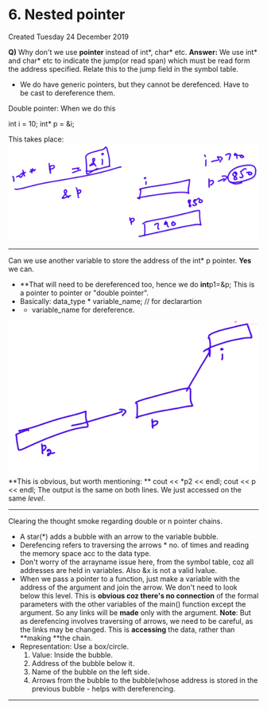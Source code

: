 # 6. Nested pointer
Created Tuesday 24 December 2019

**Q)** Why don't we use **pointer** instead of int*, char* etc.
**Answer:** We use int* and char* etc to indicate the jump(or read span) which must be read form the address specified. Relate this to the jump field in the symbol table.

* We do have generic pointers, but they cannot be derefenced. Have to be cast to dereference them.


Double pointer: When we do this

int i  = 10;
int* p = &i;

This takes place: ![](../../../../../assets/6._Nested_pointer-image-1.png)

*****

Can we use another variable to store the address of the int* p pointer. **Yes** we can.

* **That will need to be dereferenced too, hence we do **int**p1=&p; This is a pointer to pointer or "double pointer".
* Basically: data_type * variable_name; // for declarartion
* * variable_name for dereference.

![](../../../../../assets/6._Nested_pointer-image-2.png)
**This is obvious, but worth mentioning: **
cout << *p2 << endl;
cout << p << endl;
The output is the same on both lines. We just accessed on the same *level*.

*****

Clearing the thought smoke regarding double or n pointer chains.

* A star(*) adds a bubble with an arrow to the variable bubble.
* Derefencing refers to traversing the arrows * no. of times and reading the memory space acc to the data type.
* Don't worry of the arrayname issue here, from the symbol table, coz all addresses are held in variables. Also &x is not a valid lvalue.
* When we pass a pointer to a function, just make a variable with the address of the argument and join the arrow. We don't need to look below this level. This is **obvious coz there's no connection** of the formal parameters with the other variables of the main() function except the argument. So any links will be **made** only with the argument. **Note**: But as derefencing involves traversing of arrows, we need to be careful, as the links may be changed. This is **accessing** the data, rather than **making **the chain.
* Representation: Use a box/circle.
	1. Value: Inside the bubble.
	2. Address of the bubble below it.
	3. Name of the bubble on the left side.
	4. Arrows from the bubble to the bubble(whose address is stored in the previous bubble - helps with dereferencing.


*****



